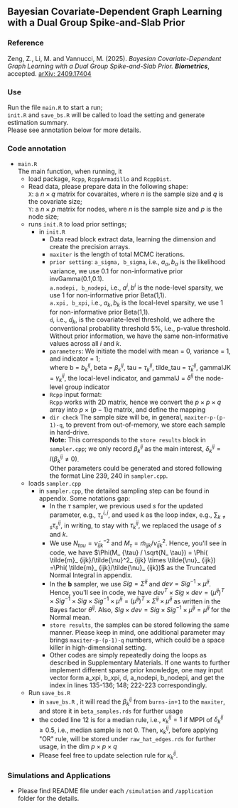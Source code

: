 ## Bayesian Covariate-Dependent Graph Learning with a Dual Group Spike-and-Slab Prior
### Reference  
Zeng, Z., Li, M. and Vannucci, M. (2025). _Bayesian Covariate-Dependent Graph Learning with a Dual Group Spike-and-Slab Prior.   **Biometrics**_, accepted. [arXiv: 2409.17404](https://arxiv.org/abs/2409.17404)


### Use
Run the file `main.R` to start a run;  
`init.R` and `save_bs.R` will be called to load the setting and generate estimation summary.  
Please see annotation below for more details.

### Code annotation 

- `main.R`  
  The main function, when running, it  
  - load package, `Rcpp`, `RcppArmadillo` and `RcppDist`.  
  - Read data, please prepare data in the following shape:  
    `X`: a $n\times q$ matrix for covaraites, where $n$ is the sample size and $q$ is the covariate size;  
    `Y`: a $n\times p$ matrix for nodes, where $n$ is the sample size and $p$ is the node size;   
  - runs  `init.R` to load prior settings;
    - in `init.R` 
      - Data read block extract data, learning the dimension and create the precision arrays.  
      - `maxiter` is the length of total MCMC iterations.  
      - `prior setting`:
        `a_sigma, b_sigma`, i.e., $a_\sigma, b_\sigma$ is the likelihood variance, we use $0.1$ for non-informative prior invGamma(0.1,0.1).  
        `a.nodepi, b_nodepi`, i.e., $a^i, b^i$ is the node-level sparsity, we use $1$ for non-informative prior Beta(1,1).  
        `a.xpi, b_xpi`, i.e., $a_k, b_k$ is the local-level sparsity, we use $1$ for non-informative prior Beta(1,1).  
        `d`, i.e., $d_k$, is the covariate-level threshold, we adhere the conventional probability threshold 5%, i.e., p-value threshold.  
        Without prior information, we have the same non-informative values across all $i$ and $k$.  
      -  `parameters`:
        We initiate the model with mean = 0, variance = 1, and indicator = 1;  
        where b = $b^{ij}_k$, beta = $\beta^{ij}_k$, tau = $\tau^{ij}_k$, tilde_tau = $\tilde{\tau}^{ij}_k$, gammaIJK = $\gamma^{ij}_k$, the local-level indicator, and gammaIJ = $\delta^{ij}$ the node-level group indicator  
      - `Rcpp` input format:  
        `Rcpp` works with 2D matrix, hence we convert the $p\times p \times q$ array into $p\times (p-1)q$ matrix, and define the mapping
      - `dir check`
        The sample size will be, in general, `maxiter-p-(p-1)-q`, to prevent from out-of-memory, we store each sample in hard-drive.  
        **Note:** This corresponds to the `store results` block in `sampler.cpp`; we only record $\beta^{ij}_k$ as the main interest, $\delta^{ij}_k = I(\beta^{ij}_k \ne 0)$.  
        Other parameters could be generated and stored following the format Line 239, 240 in `sampler.cpp`.
  - loads `sampler.cpp`
    - in `sampler.cpp`, the detailed sampling step can be found in appendix. 
      Some notations gap:
      - In the $\tau$ sampler, we previous used $s$ for the updated parameter, e.g., $\tau^{i,j}_ s$, and used $k$ as the loop index, e.g., $\sum_{k\ne s} \tau^{ij}_ s$, in writing, to stay with $\tau^{ij}_ k$, we replaced the usage of $s$ and $k$.
      - We use $N_ {tau} = \tilde{\nu}^{-2}_ {ijk}$ and $M_\tau = \tilde{m}_ {ijk}/\tilde{\nu}^2_ {ijk}$. Hence, you'll see in code, we have $\Phi(M_ {\tau} / \sqrt{N_ \tau}) = \Phi( \tilde{m}_ {ijk}/\tilde{\nu}^2_ {ijk} \times \tilde{\nu}_ {ijk}) =\Phi( \tilde{m}_ {ijk}/\tilde{\nu}_ {ijk})$  as the Truncated Normal Integral in appendix.
      - In the $\mathbf{b}$ sampler, we use $Sig = \tilde{\Sigma}^{ij}$ and $dev = Sig^{-1}\times \tilde{\mu}^{ij}$. Hence, you'll see in code, we have $dev^T\times Sig\times dev =\left(\tilde{\mu}^{ij}\right)^T\times Sig^{-1}\times Sig\times Sig^{-1}\times \tilde{\mu}^{ij} =\left(\tilde{\mu}^{ij}\right)^T\times \tilde{\Sigma}^{ij}\times \tilde{\mu}^{ij}$ as written in the Bayes factor $\theta^{ij}$. Also, $Sig\times dev = Sig\times Sig^{-1}\times \tilde{\mu}^{ij} = \tilde{\mu}^{ij}$ for the Normal mean.
      - `store results`, the samples can be stored following the same manner.
        Please keep in mind, one additional parameter may brings `maxiter-p-(p-1)-q` numbers, which could be a space killer in high-dimensional setting.
      - Other codes are simply repeatedly doing the loops as described in Supplementary Materials.
        If one wants to further implement different sparse prior knowledge, one may input vector form 
        a_xpi, b_xpi, d, a_nodepi, b_nodepi,  and get the index in lines 135-136; 148; 222-223 correspondingly. 
  - Run `save_bs.R`
    - in `save_bs.R` , it will read the $\beta^{ij}_k$ from `burns-in+1` to the `maxiter`, and store it in `beta_samples.rds` for further usage
    - the coded line 12 is for a median rule, i.e., $\kappa^{ij}_k =1$ if MPPI of $\delta^{ij}_k \ge 0.5$, i.e., median sample is not 0.
      Then, $\kappa^{ij}_k$, before applying "OR" rule, will be stored under `raw_hat_edges.rds` for further usage, in the dim $p\times p \times q$
    - Please feel free to update selection rule for $\kappa^{ij}_k$. 
      

### Simulations and Applications

- Please find README file under each `/simulation` and `/application` folder for the details.
